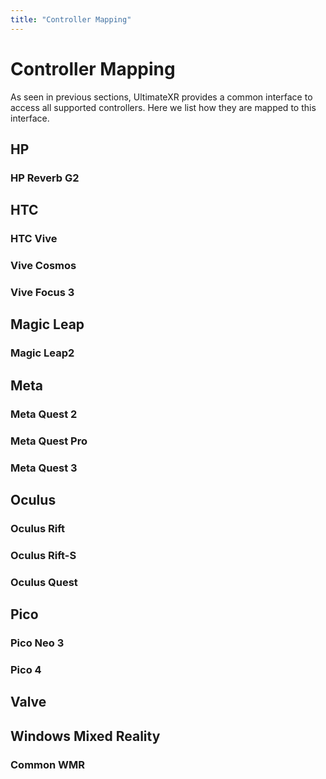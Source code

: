 ```yaml
---
title: "Controller Mapping"
---
```


# Controller Mapping

As seen in previous sections, UltimateXR provides a common interface to access all supported controllers. Here we list how they are mapped to this interface.

## HP ##

### HP Reverb G2 ###

## HTC ##

### HTC Vive ###

### Vive Cosmos ###

### Vive Focus 3 ###

## Magic Leap ##

### Magic Leap2 ###

## Meta ##

### Meta Quest 2 ###

### Meta Quest Pro ###

### Meta Quest 3 ###

## Oculus ##

### Oculus Rift ###

### Oculus Rift-S ###

### Oculus Quest ###

## Pico ##

### Pico Neo 3 ###

### Pico 4 ###

## Valve ##

## Windows Mixed Reality ##

### Common WMR ###